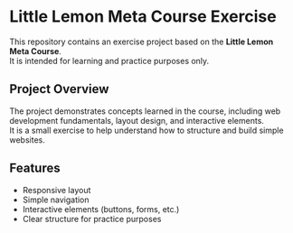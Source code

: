 # Little Lemon Meta Course Exercise
This repository contains an exercise project based on the **Little Lemon Meta Course**.  
It is intended for learning and practice purposes only.
## Project Overview
The project demonstrates concepts learned in the course, including web development fundamentals, layout design, and interactive elements.  
It is a small exercise to help understand how to structure and build simple websites.
## Features
- Responsive layout
- Simple navigation
- Interactive elements (buttons, forms, etc.)
- Clear structure for practice purposes
